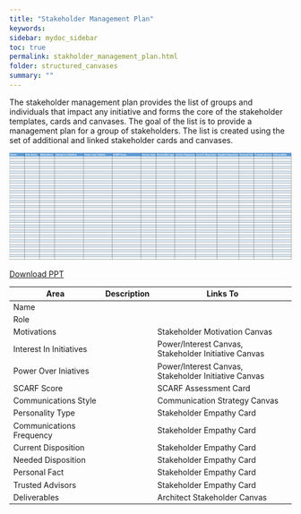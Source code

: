 ```yaml
---
title: "Stakeholder Management Plan"
keywords: 
sidebar: mydoc_sidebar
toc: true
permalink: stakholder_management_plan.html
folder: structured_canvases
summary: ""
---
```


The stakeholder management plan provides the list of groups and individuals that impact any initiative and forms the core of the stakeholder templates, cards and canvases. The goal of the list is to provide a management plan for a group of stakeholders. The list is created using the set of additional and linked stakeholder cards and canvases.


![image001](media/stakholder_management_plan001.png)

[Download PPT](media/ppt/stakholder_management_plan.xlsx)


| Area | Description | Links To |
| --- | --- | --- |
| Name |   |   |
| Role |   |   |
| Motivations |   | Stakeholder Motivation Canvas |
| Interest In Initiatives |   | Power/Interest Canvas, Stakeholder Initiative Canvas |
| Power Over Iniatives |   | Power/Interest Canvas, Stakeholder Initiative Canvas |
| SCARF Score |   | SCARF Assessment Card |
| Communications Style |   | Communication Strategy Canvas |
| Personality Type |   | Stakeholder Empathy Card |
| Communications Frequency |   | Stakeholder Empathy Card |
| Current Disposition |   | Stakeholder Empathy Card |
| Needed Disposition |   | Stakeholder Empathy Card |
| Personal Fact |   | Stakeholder Empathy Card |
| Trusted Advisors |   | Stakeholder Empathy Card |
| Deliverables |   | Architect Stakeholder Canvas |